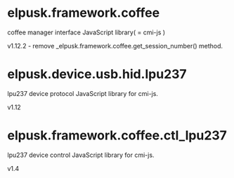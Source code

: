 # elpusk.framework.coffee
coffee manager interface JavaScript  library( = cmi-js )

v1.12.2 - remove _elpusk.framework.coffee.get_session_number() method.

# elpusk.device.usb.hid.lpu237
lpu237 device protocol JavaScript  library for cmi-js.

v1.12

# elpusk.framework.coffee.ctl_lpu237
lpu237 device control JavaScript  library for cmi-js.

v1.4
